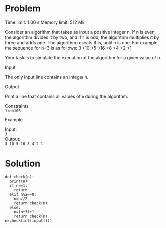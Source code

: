 # Problem
Time limit: 1.00 s Memory limit: 512 MB

Consider an algorithm that takes as input a positive integer n. If n is even, the algorithm divides it by two, and if n is odd, the algorithm multiplies it by three and adds one. The algorithm repeats this, until n is one. For example, the sequence for n=3 is as follows:
3→10→5→16→8→4→2→1

Your task is to simulate the execution of the algorithm for a given value of n.

Input

The only input line contains an integer n.

Output

Print a line that contains all values of n during the algorithm.

Constraints<br>
`1≤n≤106`

Example

Input:<br>
`3`<br>
Output:<br>
`3 10 5 16 8 4 2 1`

# Solution
```
def check(n):
  print(n)
  if n==1:
    return
  elif n%2==0:
    n=n//2 
    return check(n)
  else:
    n=(n*3)+1
    return check(n)
n=check(int(input()))
```
